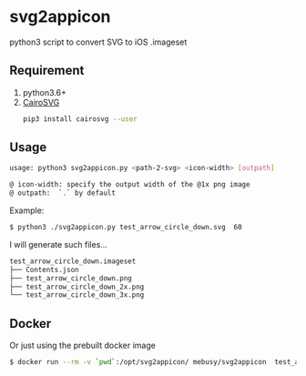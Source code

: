 # svg2appicon

python3 script to convert SVG to iOS .imageset

## Requirement

1. python3.6+
2. [CairoSVG](https://cairosvg.org/documentation/)
    ```bash
    pip3 install cairosvg --user
    ```

## Usage

```bash
usage: python3 svg2appicon.py <path-2-svg> <icon-width> [outpath]

@ icon-width: specify the output width of the @1x png image
@ outpath:  `.` by default
```

Example:

```bash
$ python3 ./svg2appicon.py test_arrow_circle_down.svg  60 
```

I will generate such files...

```bash
test_arrow_circle_down.imageset
├── Contents.json
├── test_arrow_circle_down.png
├── test_arrow_circle_down_2x.png
└── test_arrow_circle_down_3x.png
```


## Docker 

Or just using the prebuilt docker image 

```bash
$ docker run --rm -v `pwd`:/opt/svg2appicon/ mebusy/svg2appicon  test_arrow_circle_down.svg 60
```


